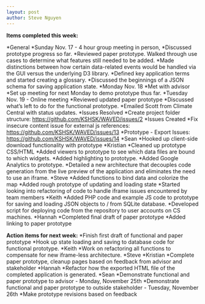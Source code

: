 ```yaml
---
layout: post
author: Steve Nguyen
---
```


**Items completed this week:**

*General
  *Sunday Nov. 17 -  4 hour group meeting in person,
    *Discussed prototype progress so far.
    *Reviewed paper prototype. Walked through use cases to determine what features still needed to be added.
    *Made distinctions between how certain data-related events would be handled via the GUI versus the underlying D3 library.
    *Defined key application terms and started creating a glossary.
    *Discussed the beginnings of a JSON schema for saving application state.
  *Monday Nov. 18
    *Met with advisor 
    *Set up meeting for next Monday to demo prototype thus far.
  *Tuesday Nov. 19 - Online meeting
    *Reviewed updated paper prototype
    *Discussed what’s left to do for the functional prototype.
  *Emailed Scott from Climate Central with status updates.
*Issues Resolved
  *Create project folder structure: https://github.com/KSHSK/WAVED/issues/2
*Issues Created
  *Fix insecure content issue for external js references: https://github.com/KSHSK/WAVED/issues/13
  *Prototype - Export Issues: https://github.com/KSHSK/WAVED/issues/14
*Sean
  *Hooked up client-side download functionality with prototype
*Kristian
  *Cleaned up prototype CSS/HTML
  *Added viewers to prototype to see which data files are bound to which widgets.
  *Added highlighting to prototype.
  *Added Google Analytics to prototype.
  *Detailed a new architecture that decouples code generation from the live preview of the application and eliminates the need to use an iframe.
*Steve
  *Added functions to bind data and colorize the map
  *Added rough prototype of updating and loading state
  *Started looking into refactoring of code to handle iframe issues encountered by team members
*Keith
  *Added PHP code and example JS code to prototype for saving and loading JSON objects to / from SQLite database.
  *Developed script for deploying code from the repository to user accounts on CS machines.
*Hannah
  *Completed final draft of paper prototype
  *Added linking to paper prototype

**Action items for next week:**
*Finish first draft of functional and paper prototype
*Hook up state loading and saving to database code for functional prototype.
  *Keith
*Work on refactoring all functions to compensate for new iframe-less architecture.
  *Steve
  *Kristian
*Complete paper prototype, cleanup pages based on feedback from advisor and stakeholder
  *Hannah
*Refactor how the exported HTML file of the completed application is generated.
  *Sean
*Demonstrate functional and paper prototype to advisor - Monday, November 25th
*Demonstrate functional and paper prototype to outside stakeholder - Tuesday, November 26th
*Make prototype revisions based on feedback

